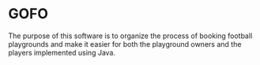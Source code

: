# GOFO
The purpose of this software is to organize the process of booking football playgrounds and make it easier for both the playground owners and the players implemented using Java.
